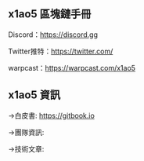 **x1ao5 區塊鏈手冊**
---------------------------
Discord：https://discord.gg

Twitter推特：https://twitter.com/

warpcast：https://warpcast.com/x1ao5

**x1ao5 資訊**
---------------------------
->白皮書:
https://gitbook.io

->團隊資訊:


->技術文章:

